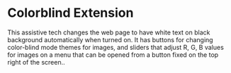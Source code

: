 # Colorblind Extension

This assistive tech changes the web page to have white text on black background automatically when turned on. It has buttons for changing color-blind mode themes for images, and sliders that adjust R, G, B values for images on a menu that can be opened from a button fixed on the top right of the screen..

